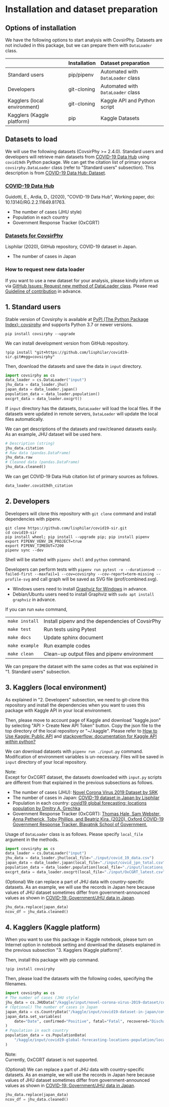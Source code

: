 # Installation and dataset preparation

## Options of installation
We have the following options to start analysis with CovsirPhy. Datasets are not included in this package, but we can prepare them with `DataLoader` class.

||Installation|Dataset preparation|
|:---|:---|:---|
|Standard users|pip/pipenv|Automated with `DataLoader` class|
|Developers|git-cloning|Automated with `DataLoader` class|
|Kagglers (local environment)|git-cloning|Kaggle API and Python script|
|Kagglers (Kaggle platform)|pip|Kaggle Datasets|


## Datasets to load
We will use the following datasets (CovsirPhy >= 2.4.0). Standard users and developers will retrieve main datasets from [COVID-19 Data Hub](https://covid19datahub.io/) using `covid19dh` Python package. We can get the citation list of primary source `covsirphy.DataLoader` class (refer to "Standard users" subsection). This description is from [COVID-19 Data Hub: Dataset](https://covid19datahub.io/articles/data.html).

### [COVID-19 Data Hub](https://covid19datahub.io/)
Guidotti, E., Ardia, D., (2020), "COVID-19 Data Hub", Working paper, doi: 10.13140/RG.2.2.11649.81763.

- The number of cases (JHU style)
- Population in each country
- Government Response Tracker (OxCGRT)

### [Datasets for CovsirPhy](https://github.com/lisphilar/covid19-sir/tree/master/data)
Lisphilar (2020), GitHub repository, COVID-19 dataset in Japan.  
- The number of cases in Japan

### How to request new data loader
If you want to use a new dataset for your analysis, please kindly inform us via [GitHub Issues: Request new method of DataLoader class](https://github.com/lisphilar/covid19-sir/issues/new/?template=request-new-method-of-dataloader-class.md). Please read [Guideline of contribution](https://lisphilar.github.io/covid19-sir/CONTRIBUTING.html) in advance.

## 1. Standard users
Stable version of Covsirphy is available at [PyPI (The Python Package Index): covsirphy](https://pypi.org/project/covsirphy/) and supports Python 3.7 or newer versions.
```
pip install covsirphy --upgrade
```

We can install development version from GitHub repository.
```
!pip install "git+https://github.com/lisphilar/covid19-sir.git#egg=covsirphy"
```

Then, download the datasets and save the data in `input` directory.
```Python
import covsirphy as cs
data_loader = cs.DataLoader("input")
jhu_data = data_loader.jhu()
japan_data = data_loader.japan()
population_data = data_loader.population()
oxcgrt_data = data_loader.oxcgrt()
```
If `input` directory has the datasets, `DataLoader` will load the local files. If the datasets were updated in remote servers, `DataLoader` will update the local files automatically.

We can get descriptions of the datasets and raw/cleaned datasets easily. As an example, JHU dataset will be used here.
```Python
# Description (string)
jhu_data.citation
# Raw data (pandas.DataFrame)
jhu_data.raw
# Cleaned data (pandas.DataFrame)
jhu_data.cleaned()
```
We can get COVID-19 Data Hub citation list of primary sources as follows.
```Python
data_loader.covid19dh_citation
```


## 2. Developers
Developers will clone this repository with `git clone` command and install dependencies with pipenv.
```
git clone https://github.com/lisphilar/covid19-sir.git
cd covid19-sir
pip install wheel; pip install --upgrade pip; pip install pipenv
export PIPENV_VENV_IN_PROJECT=true
export PIPENV_TIMEOUT=7200
pipenv sync --dev
```

Shell will be started with `pipenv shell` and `python` command.

Developers can perform tests with `pipenv run pytest -v --durations=0 --failed-first --maxfail=1 --cov=covsirphy --cov-report=term-missing --profile-svg` and call graph will be saved as SVG file (prof/combined.svg).

- Windows users need to install [Graphviz for Windows](https://graphviz.org/_pages/Download/Download_windows.html) in advance.
- Debian/Ubuntu users need to install Graphviz with `sudo apt install graphviz` in advance.

If you can run `make` command,

|||
|:---|:---|
|`make install`|Install pipenv and the dependencies of CovsirPhy|
|`make test`|Run tests using Pytest|
|`make docs`|Update sphinx document|
|`make example`|Run example codes|
|`make clean`|Clean-up output files and pipenv environment|

We can prepare the dataset with the same codes as that was explained in "1. Standard users" subsection.

## 3. Kagglers (local environment)
As explained in "2. Developers" subsection, we need to git-clone this repository and install the dependencies when you want to uses this package with Kaggle API in your local environment.

Then, please move to account page of Kaggle and download "kaggle.json" by selecting "API > Create New API Token" button. Copy the json file to the top directory of the local repository or "~/.kaggle". Please refer to [How to Use Kaggle: Public API](https://www.kaggle.com/docs/api) and [stackoverflow: documentation for Kaggle API *within* python?](https://stackoverflow.com/questions/55934733/documentation-for-kaggle-api-within-python#:~:text=Here%20are%20the%20steps%20involved%20in%20using%20the%20Kaggle%20API%20from%20Python.&text=Go%20to%20your%20Kaggle%20account,json%20will%20be%20downloaded)

We can download datasets with `pipenv run ./input.py` command. Modification of environment variables is un-necessary. Files will be saved in `input` directory of your local repository.

Note:  
Except for OxCGRT dataset, the datasets downloaded with `input.py` scripts are different from that explained in the previous subsections as follows.

- The number of cases (JHU): [Novel Corona Virus 2019 Dataset by SRK](https://www.kaggle.com/sudalairajkumar/novel-corona-virus-2019-dataset)
- The number of cases in Japan: [COVID-19 dataset in Japan by Lisphilar](https://www.kaggle.com/lisphilar/covid19-dataset-in-japan)
- Population in each country:  [covid19 global forecasting: locations population by Dmitry A. Grechka](https://www.kaggle.com/dgrechka/covid19-global-forecasting-locations-population)
- Government Response Tracker (OxCGRT):  [Thomas Hale, Sam Webster, Anna Petherick, Toby Phillips, and Beatriz Kira. (2020). Oxford COVID-19 Government Response Tracker. Blavatnik School of Government.](https://github.com/OxCGRT/covid-policy-tracker)

Usage of `DataLoader` class is as follows. Please specify `local_file` argument in the methods.
```Python
import covsirphy as cs
data_loader = cs.DataLoader("input")
jhu_data = data_loader.jhu(local_file="./input/covid_19_data.csv")
japan_data = data_loader.japan(local_file="./input/covid_jpn_total.csv")
population_data = data_loader.population(local_file="./input/locations_population.csv")
oxcgrt_data = data_loader.oxcgrt(local_file="./input/OxCGRT_latest.csv")
```

(Optional) We can replace a part of JHU data with country-specific datasets.
As an example, we will use the records in Japan here because values of JHU dataset sometimes differ from government-announced values as shown in [COVID-19: Government/JHU data in Japan](https://www.kaggle.com/lisphilar/covid-19-government-jhu-data-in-japan).

```Python
jhu_data.replace(japan_data)
ncov_df = jhu_data.cleaned()
```

## 4. Kagglers (Kaggle platform)
When you want to use this package in Kaggle notebook, please turn on Internet option in notebook setting and download the datasets explained in the previous subsection "3. Kagglers (Kaggle platform)".

Then, install this package with pip command.
```
!pip install covsirphy
```

Then, please load the datasets with the following codes, specifying the filenames.
```Python
import covsirphy as cs
# The number of cases (JHU style)
jhu_data = cs.JHUData("/kaggle/input/novel-corona-virus-2019-dataset/covid_19_data.csv")
# (Optional) The number of cases in Japan
japan_data = cs.CountryData("/kaggle/input/covid19-dataset-in-japan/covid_jpn_total.csv", country="Japan")
japan_data.set_variables(
    date="Date", confirmed="Positive", fatal="Fatal", recovered="Discharged", province=None
)
# Population in each country
population_data = cs.PopulationData(
    "/kaggle/input/covid19-global-forecasting-locations-population/locations_population.csv"
)
```

Note:  
Currently, OxCGRT dataset is not supported.


(Optional) We can replace a part of JHU data with country-specific datasets.
As an example, we will use the records in Japan here because values of JHU dataset sometimes differ from government-announced values as shown in [COVID-19: Government/JHU data in Japan](https://www.kaggle.com/lisphilar/covid-19-government-jhu-data-in-japan).

```Python
jhu_data.replace(japan_data)
ncov_df = jhu_data.cleaned()
```

